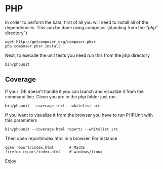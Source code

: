 # PHP

In order to perform the kata, first of all you will need to install all of the dependencies. This can be done using
composer (standing from the *"php"* directory")

```shell
wget http://getcomposer.org/composer.phar
php composer.phar install
```

Next, to execute the unit tests you need run this from the *php* directory

    bin/phpunit

## Coverage

If your IDE doesn't handle it you can launch and visualize it from the command line. Given you are in  the *php* folder
just run

    bin/phpunit --coverage-text --whitelist src

If you want to visualize it from the browser you have to run PHPUnit with this parameters

    bin/phpunit --coverage-html report/ --whitelist src

Then open report/index.html in a browser. For instance

    open report/index.html       # MacOS
    firefox report/index.html    # windows/linux

Enjoy

